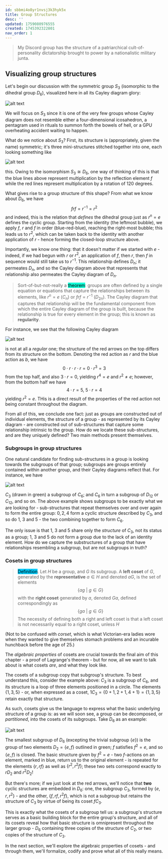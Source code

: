```yaml
---
id: sbbmi4o8yr1nvsj3k3hyk5x
title: Group Structures
desc: ''
updated: 1759080976555
created: 1745392322801
nav_order: 1
---
```

> My Discord group has the structure of a patriarchical cult-of-personality dictatorship brought to power by a nationalistic military junta.


## Visualizing group structures

Let's begin our discussion with the symmetric group $S_3$ (isomorphic to the dihedral group $D_6$), visualized here in all its Cayley diagram glory:

![alt text](./assets/images/image-63.png)

We will focus on $S_3$ since it is one of the very few groups whose Cayley diagram does not resemble either a four-dimensional icosahedron, a pentagram used in rituals to summon forth the bowels of hell, or a GPU overheating accident waiting to happen. 

What do we notice about $S_3$? First, its structure is (appropriately, given the name) symmetric; it's three mini-structures stitched together into one, each looking something like

![alt text](./assets/images/image-64.png)

this. Owing to the isomorphism $S_3 \cong D_6$, one way of thinking of this is that the blue lines above represent multiplication by the reflection element $f$ while the red lines represent multiplication by a rotation of $120$ degrees. 

What gives rise to a group structure of this shape? From what we know about $D_6$, we have
$$
frf = r^{-1} = r^2
$$
and indeed, this is the relation that *defines* the dihedral group just as $r^n = e$ defines the cyclic group. Starting from the identity (the leftmost bubble), we apply $f$, $r$ and $f$ in order (blue-red-blue), reaching the right-most bubble; this leads us to $r^2$, which can be taken back to the identity with another application of $r$ - hence forming the closed-loop structure above. 

Importantly, we know one thing: that it doesn't matter if we started with $e$ - indeed, if we had begun with $r$ or $r^2$, an application of $f$, then $r$, then $f$ in sequence would still take us to $r^{-1}$. This relationship defines $D_n$; it permeates $D_n$, and so the Cayley diagram above that represents that relationship also permeates the Cayley diagram of $D_n$.

> Sort-of-but-not-really a <span style="background-color: #12ffd7; color: black;">theorem</span>: groups are often defined by a single equation or equations that capture the relationships between its elements, like $r^n = e$ ($C_n$) or $frf = r^{-1}$ ($D_{2n}$). The Cayley diagram that captures that relationship will be the fundamental component from which the entire Cayley diagram of the group is built, because the relationship is true for every element in the group; this is known as **regularity**.

For instance, we see that the following Cayley diagram

![alt text](./assets/images/image-65.png)

is not at all a *regular* one; the structure of the red arrows on the top differs from its structure on the bottom. Denoting the red action as $r$ and the blue action as $b$, we have
$$
0 \cdot r \cdot r \cdot r = 0 \cdot r^3 = 3
$$
from the top half, and also $3 \cdot r = 0$, yielding $r^4 = e$ and $r^2 \neq e$; however, from the bottom half we have
$$
4\cdot r = 5,\ 5 \cdot r =4
$$
yielding $r^2 = e$. THis is a direct result of the properties of the red action not being constant throughout the diagram.

From all of this, we conclude one fact: just as groups are constructed out of individual elements, the structure of a group - as represented by its Cayley diagram - are constructed out of sub-structures that capture some relationship intrinsic to the group. How do we locate these sub-structures, and are they uniquely defined?  Two main methods present themselves.

### Subgroups in group structures

One natural candidate for finding sub-structures in a group is looking towards the subgroups of that group; subgroups are groups entirely contained within another group, and their Cayley diagrams reflect that. For instance, we have

![alt text](./assets/images/image-66.png)

$C_3$ (drawn in green) a subgroup of $C_6$; and $C_6$ in turn a subgroup of $D_{12}$ or $C_{12}$, and so on. The above example shows subgroups to be exactly what we are looking for - sub-structures that repeat themselves over and over again to form the entire group: $0, 2, 4$ form a cyclic structure described by $C_3$, and so do $1$, $3$ and $5$ - the two combining together to form $C_6$. 

The only issue is that $1$, $3$ and $5$ share only the *structure* of $C_3$, not its status as a group; $1$, $3$ and $5$ do not form a group due to the lack of an identity element. How do we capture the substructures of a group that have relationships resembling a subgroup, but are not subgroups in truth?

### Cosets in group structures

> <span style="background-color: #03cafc; color: black;">Definition</span>. Let $H$ be a group, and $G$ its subgroup. A **left coset** of $G$, generated by the **representative** $a \in H$ and denoted $aG$, is the set of elements 
$$
\{ag \ |\ g \in G\}
$$
> with the **right coset** generated by $a$, denoted $Ga$, defined correspondingly as
$$
\{ga \ |\ g \in G\}
$$
> The necessity of defining both a right and left coset is that a left coset is not necessarily equal to a right coset, unless $H$

(Not to be confused with *corset*, which is what Victorian-era ladies wore when they wanted to give themselves stomach problems and an incurable hunchback before the age of 25.)

The *algebraic properties* of cosets are crucial towards the final aim of this chapter - a proof of Lagrange's theorem - but for now, all we want to talk about is what cosets *are*, and what they look like. 

The cosets of a subgroup copy that subgroup's structure. To best understand this, consider the example above: $C_3$ is a subgroup of $C_6$, and its structure is a loop of three elements positioned in a circle. The elements $\{1,3,5\}$ - or, when expressed as a coset, $1C_3 = \{0+1, 2+1, 4+1\} = \{1,3,5\}$ retain exactly that structure. 

As such, cosets give us the language to express what the basic underlying structure of a group is: as we will soon see, a group can be decomposed, or *partitioned*, into the cosets of its subgroups. Take $D_6$ as an example:

![alt text](./assets/images/image-69.png)

The smallest subgroup of $D_6$ (excepting the trivial subgroup $\{e\}$) is the group of two elements $D_2 = \{e,f\}$ outlined in green; $f$ satisfies $f^2 = e$, and so $\{e,f\}$ is closed. The basic structure given by $f^2 = e$ - two $f$-actions on an element, marked in blue, return us to the original element - is repeated for the elements $\{r, rf\}$ as well as $\{r^2, r^2f\}$; these two sets correspond exactly to $rD_2$ and $r^2D_2$!

But there's more; if we just look at the red arrows, we'll notice that **two** cyclic structures are embedded in $D_6$: one, the subgroup $C_3$, formed by $\{e, r, r^2\}$ - and the other, $\{f, rf, r^2f\}$, which is not a subgroup but retains the structure of $C_3$ by virtue of being its coset $fC_3$. 

This is exactly what the cosets of a subgroup tell us: a subgroup's structure serves as a basic building block for the entire group's structure, and all of its cosets reveal how that basic structure is omnipresent throughout the larger group - $D_6$ containing three copies of the structure of $C_2$, or two copies of the structure of $C_3$.

In the next section, we'll explore the algebraic properties of cosets - and through them, we'll formalize, codify and prove what all of this really means.